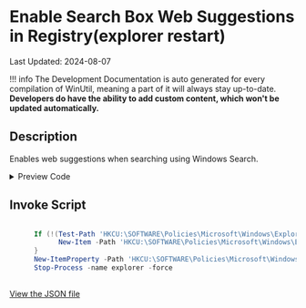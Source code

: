 # Enable Search Box Web Suggestions in Registry(explorer restart)

Last Updated: 2024-08-07


!!! info
     The Development Documentation is auto generated for every compilation of WinUtil, meaning a part of it will always stay up-to-date. **Developers do have the ability to add custom content, which won't be updated automatically.**
## Description

Enables web suggestions when searching using Windows Search.

<!-- BEGIN CUSTOM CONTENT -->

<!-- END CUSTOM CONTENT -->

<details>
<summary>Preview Code</summary>

```json
{
  "Content": "Enable Search Box Web Suggestions in Registry(explorer restart)",
  "Description": "Enables web suggestions when searching using Windows Search.",
  "category": "Features",
  "panel": "1",
  "Order": "a015_",
  "feature": [],
  "InvokeScript": [
    "
      If (!(Test-Path 'HKCU:\\SOFTWARE\\Policies\\Microsoft\\Windows\\Explorer')) {
            New-Item -Path 'HKCU:\\SOFTWARE\\Policies\\Microsoft\\Windows\\Explorer' -Force | Out-Null
      }
      New-ItemProperty -Path 'HKCU:\\SOFTWARE\\Policies\\Microsoft\\Windows\\Explorer' -Name 'DisableSearchBoxSuggestions' -Type DWord -Value 0 -Force
      Stop-Process -name explorer -force
      "
  ],
  "link": "https://christitustech.github.io/winutil/dev/features/Features/EnableSearchSuggestions"
}
```

</details>

## Invoke Script

```powershell

      If (!(Test-Path 'HKCU:\SOFTWARE\Policies\Microsoft\Windows\Explorer')) {
            New-Item -Path 'HKCU:\SOFTWARE\Policies\Microsoft\Windows\Explorer' -Force | Out-Null
      }
      New-ItemProperty -Path 'HKCU:\SOFTWARE\Policies\Microsoft\Windows\Explorer' -Name 'DisableSearchBoxSuggestions' -Type DWord -Value 0 -Force
      Stop-Process -name explorer -force
      

```

<!-- BEGIN SECOND CUSTOM CONTENT -->

<!-- END SECOND CUSTOM CONTENT -->


[View the JSON file](https://github.com/ChrisTitusTech/winutil/tree/main/config/feature.json)

